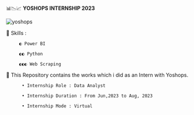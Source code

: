 📊📉📈 <b> YOSHOPS INTERNSHIP 2023 </b> 

![yoshops](https://github.com/ShyamashreeGhorai1/Yoshops-Data-Analyst-Internship-2023/assets/131132617/0f6a9052-6668-4253-b4d3-25863a55a56c)


 🧿 Skills :

         ◐ Power BI
         
         ◐◐ Python

         ◐◐◐ Web Scraping


🚀 This Repository contains the works which i did as an Intern with Yoshops.

          • Internship Role : Data Analyst
          
          • Internship Duration : From Jun,2023 to Aug, 2023
          
          • Internship Mode : Virtual
          

